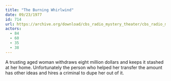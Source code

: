 ```yaml
---
title: "The Burning Whirlwind"
date: 09/23/1977
id: 714
url: https://archive.org/download/cbs_radio_mystery_theater/cbs_radio_mystery_theater-0701-0750.zip/cbs_radio_mystery_theater-0701-0750%2Fcbsrmt_0714_the_burning_whirlwind.mp3
actors:
  - 84
  - 60
  - 35
  - 38
---
```

A trusting aged woman withdraws eight million dollars and keeps it stashed at her home. Unfortunately the person who helped her transfer the amount has other ideas and hires a criminal to dupe her out of it.